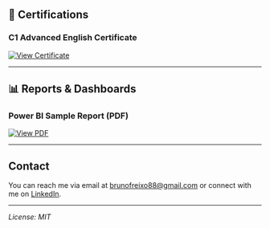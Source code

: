 
## 📄 Certifications

### C1 Advanced English Certificate  
[![View Certificate](https://img.shields.io/badge/View%20PDF-English%20Certificate-blue?style=for-the-badge&logo=adobeacrobatreader&logoColor=white)](./English-certificate_C1-Advanced-English-Level_elfreixo.pdf)

---

## 📊 Reports & Dashboards

### Power BI Sample Report (PDF)  
[![View PDF](https://img.shields.io/badge/View%20PDF-Power%20BI%20Dashboard-red?style=for-the-badge&logo=adobeacrobatreader&logoColor=white)](https://pdfhost.io/v/h3rt5fJvnJ_powerbi)

---

## Contact

You can reach me via email at [brunofreixo88@gmail.com](mailto:brunofreixo88@gmail.com) or connect with me on [LinkedIn](https://www.linkedin.com/in/bruno-freixo-2a28b7147).

---

*License: MIT*



